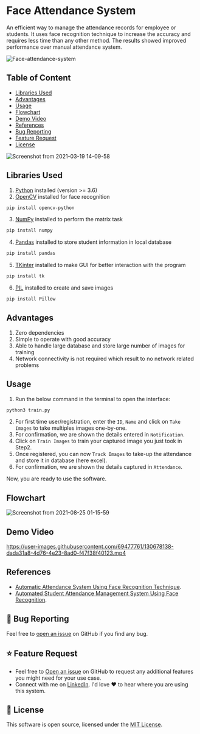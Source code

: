 # Face Attendance System

An efficient way to manage the attendance records for employee or students. It uses face recognition technique to increase the accuracy and requires less time than any other method. The results showed improved performance over manual attendance system.

![Face-attendance-system](https://user-images.githubusercontent.com/69477761/130632299-3f1993df-01c5-4d92-9081-8e6fe20cfe73.png)

## Table of Content
- [Libraries Used](#libraries)
- [Advantages](#advantages)
- [Usage](#usage)
- [Flowchart](#flowchart)
- [Demo Video](#demo)
- [References](#references)
- [Bug Reporting](#bug-reporting)
- [Feature Request](#feature-request)
- [License](#license)

![Screenshot from 2021-03-19 14-09-58](https://user-images.githubusercontent.com/69477761/111753506-f1fc3900-88bc-11eb-8e27-237424a706a5.png)

<a id="libraries"></a>

## Libraries Used
1. [Python](https://www.python.org/downloads/) installed (version >= 3.6)
2. [OpenCV](https://pypi.org/project/opencv-python/) installed for face recognition
```sh
pip install opencv-python
```
3. [NumPy](https://numpy.org/install/) installed to perform the matrix task
```sh
pip install numpy
```
4. [Pandas](https://docs.python.org/3/library/tkinter.html) installed to store student information in local database
```sh
pip install pandas
```
5. [TKinter](https://docs.python.org/3/library/tkinter.html) installed to make GUI for better interaction with the program
```sh
pip install tk
```
6. [PIL](https://pypi.org/project/Pillow/) installed to create and save images
```sh
pip install Pillow
```

<a id="advantages"></a>

## Advantages

1. Zero dependencies
2. Simple to operate with good accuracy
3. Able to handle large database and store large number of images for training
4. Network connectivity is not required which result to no network related problems

<a id="usage"></a>

## Usage

1. Run the below command in the terminal to open the interface:
```sh
python3 train.py
```
2. For first time user/registration, enter the `ID`, `Name` and click on `Take Images` to take multiples images one-by-one.
3. For confirmation, we are shown the details entered in `Notification`.
4. Click on `Train Images` to train your captured image you just took in Step2.
5. Once registered, you can now `Track Images` to take-up the attendance and store it in database (here excel).
6. For confirmation, we are shown the details captured in `Attendance`.

Now, you are ready to use the software.

<a id="Flowchart"></a>

## Flowchart

![Screenshot from 2021-08-25 01-15-59](https://user-images.githubusercontent.com/69477761/130680150-fb02f450-afe4-479e-918d-d40fc62783fc.png)

<a id="demo"></a>

## Demo Video

https://user-images.githubusercontent.com/69477761/130678138-dada31a8-4d76-4e23-8ad0-f47f38f40123.mp4

<a id="references"></a>

## References

* [Automatic Attendance System Using Face Recognition Technique](https://www.ijrte.org/wp-content/uploads/papers/v9i1/A2644059120.pdf).
* [Automated Student Attendance Management System Using Face Recognition](https://www.researchgate.net/publication/327671423_Automated_Student_Attendance_Management_System_Using_Face_Recognition).

<a id="bug-reporting"></a>

## 🐛 Bug Reporting

Feel free to [open an issue](https://github.com/abhishek-iiit/Face-attendance-system/issues) on GitHub if you find any bug.

<a id="feature-request"></a>

## ⭐ Feature Request

- Feel free to [Open an issue](https://github.com/abhishek-iiit/Face-attendance-system/issues) on GitHub to request any additional features you might need for your use case.
- Connect with me on [LinkedIn](https://www.linkedin.com/in/abhishek-iiit/). I'd love ❤️️ to hear where you are using this system.

<a id="license"></a>

## 📜 License

This software is open source, licensed under the [MIT License](https://github.com/abhishek-iiit/Face-attendance-system/blob/main/LICENSE).
